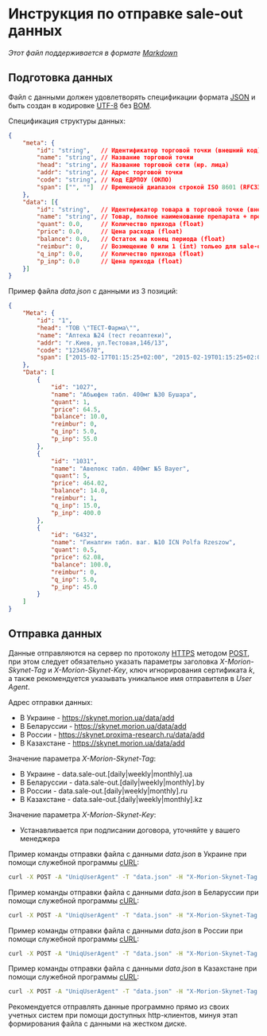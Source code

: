 # Инструкция по отправке sale-out данных
*Этот файл поддерживается в формате [Markdown]*

## Подготовка данных
Файл с данными должен удовлетворять спецификации формата [JSON] и быть создан в кодировке [UTF-8] без [BOM].

Спецификация структуры данных:
```json
{
    "meta": {
        "id": "string",   // Идентификатор торговой точки (внешний код)
        "name": "string", // Название торговой точки
        "head": "string", // Название торговой сети (юр. лица)
        "addr": "string", // Адрес торговой точки
        "code": "string", // Код ЕДРПОУ (ОКПО)
        "span": ["", ""]  // Временной диапазон строкой ISO 8601 (RFC3339) 2015-02-17T01:15:25+02:00
    },
    "data": [{
        "id": "string",   // Идентификатор товара в торговой точке (внешний код)
        "name": "string", // Товар, полное наименование препарата + производитель (через пробел)
        "quant": 0.0,     // Количество прихода (float)
        "price": 0.0,     // Цена расхода (float)
        "balance": 0.0,   // Остаток на конец периода (float)
        "reimbur": 0,     // Возмещение 0 или 1 (int) тольео для sale-out, если есть
        "q_inp": 0.0,     // Количество прихода (float)
        "p_inp": 0.0      // Цена прихода (float)
    }]
}
```

Пример файла *data.json* с данными из 3 позиций:
```json
{
    "Meta": {
        "id": "1",
        "head": "ТОВ \"ТЕСТ-Фарма\"",
        "name": "Аптека №24 (тест геоаптеки)",
        "addr": "г.Киев, ул.Тестовая,146/13",
        "code": "12345678",
        "span": ["2015-02-17T01:15:25+02:00", "2015-02-19T01:15:25+02:00"] // Временной диапазон строкой ISO 8601 (RFC3339) 2015-02-17T01:15:25+02:00
    },
    "Data": [
        {
            "id": "1027",
            "name": "Абьюфен табл. 400мг №30 Бушара",
            "quant": 1,
            "price": 64.5,
            "balance": 10.0,
            "reimbur": 0,
            "q_inp": 5.0,
            "p_inp": 55.0
        },
        {
            "id": "1031",
            "name": "Авелокс табл. 400мг №5 Bayer",
            "quant": 5,
            "price": 464.02,
            "balance": 14.0,
            "reimbur": 1,
            "q_inp": 15.0,
            "p_inp": 400.0
        },
        {
            "id": "6432",
            "name": "Гиналгин табл. ваг. №10 ICN Polfa Rzeszow",
            "quant": 0.5,
            "price": 62.08,
            "balance": 100.0,
            "reimbur": 0,
            "q_inp": 5.0,
            "p_inp": 45.0
        }
    ]
}
```

## Отправка данных
Данные отправляются на сервер по протоколу [HTTPS] методом [POST], при этом следует обязательно указать параметры заголовка *X-Morion-Skynet-Tag* и *X-Morion-Skynet-Key*, ключ игнорирования сертификата *k*, а также рекомендуется указывать уникальное имя отправителя в *User Agent*.

Адрес отправки данных:
*  В Украине -    https://skynet.morion.ua/data/add
*  В Беларуссии - https://skynet.morion.ua/data/add
*  В России -     https://skynet.proxima-research.ru/data/add
*  В Казахстане - https://skynet.morion.ua/data/add

Значение параметра *X-Morion-Skynet-Tag*:
* В Украине -     data.sale-out.[daily|weekly|monthly].ua
* В Беларуссии -  data.sale-out.[daily|weekly|monthly].by
* В России -      data.sale-out.[daily|weekly|monthly].ru
* В Казахстане -  data.sale-out.[daily|weekly|monthly].kz

Значение параметра *X-Morion-Skynet-Key*:
* Устанавливается при подписании договора, уточняйте у вашего менеджера

Пример команды отправки файла с данными *data.json* в Украине при помощи служебной программы [cURL]:
```sh
curl -X POST -A "UniqUserAgent" -T "data.json" -H "X-Morion-Skynet-Tag: data.sale-out.daily.ua" -H "X-Morion-Skynet-Key: xxxxxxxx" -k https://skynet.morion.ua/data/add
```

Пример команды отправки файла с данными *data.json* в Беларуссии при помощи служебной программы [cURL]:
```sh
curl -X POST -A "UniqUserAgent" -T "data.json" -H "X-Morion-Skynet-Tag: data.sale-out.daily.by" -H "X-Morion-Skynet-Key: xxxxxxxx" -k https://skynet.morion.ua/data/add
```

Пример команды отправки файла с данными *data.json* в России при помощи служебной программы [cURL]:
```sh
curl -X POST -A "UniqUserAgent" -T "data.json" -H "X-Morion-Skynet-Tag: data.sale-out.daily.ru" -H "X-Morion-Skynet-Key: xxxxxxxx" -k https://skynet.proxima-research.ru/data/add
```

Пример команды отправки файла с данными *data.json* в Казахстане при помощи служебной программы [cURL]:
```sh
curl -X POST -A "UniqUserAgent" -T "data.json" -H "X-Morion-Skynet-Tag: data.sale-out.daily.kz" -H "X-Morion-Skynet-Key: xxxxxxxx" -k https://skynet.morion.ua/data/add
```

Рекомендуется отправлять данные программно прямо из своих учетных систем при помощи доступных http-клиентов, минуя этап формирования файла с данными на жестком диске.


[Markdown]:https://ru.wikipedia.org/wiki/Markdown
[JSON]:http://json.org/json-ru.html
[UTF-8]:https://ru.wikipedia.org/w/index.php?title=UTF-8
[BOM]:https://ru.wikipedia.org/w/index.php?oldid=70741439
[HTTPS]:https://ru.wikipedia.org/wiki/HTTPS
[POST]:https://ru.wikipedia.org/wiki/POST_(HTTP)
[cURL]:https://ru.wikipedia.org/wiki/CURL
